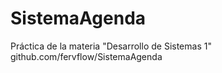 # SistemaAgenda

Práctica de la materia "Desarrollo de Sistemas 1"
github.com/fervflow/SistemaAgenda